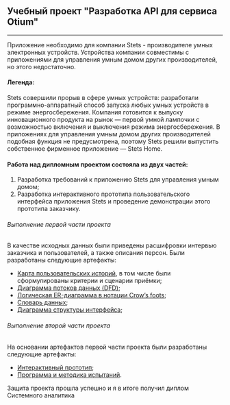 ## Учебный проект "Разработка API для сервиса Otium"
---
Приложение необходимо для компании Stets - производителе умных электронных устройств. 
Устройства компании совместимы с приложениями для управления умным домом других производителей, но этого недостаточно.
#### Легенда:
Stets совершили прорыв в сфере умных устройств: разработали программно-аппаратный способ запуска любых умных устройств в режиме энергосбережения.
Компания готовится к выпуску инновационного продукта на рынок — первой умной лампочки с возможностью включения и выключения режима энергосбережения.
В приложениях для управления умным домом других производителей подобная функция не предусмотрена, поэтому Stets решили выпустить собственное фирменное приложение — Stets Home.
#### Работа над дипломным проектом состояла из двух частей:
1. Разработка требований к приложению Stets для управления умным домом;
2. Разработка интерактивного прототипа пользовательского интерфейса приложения Stets и проведение демонстрации этого прототипа заказчику.
###### Выполнение первой части проекта
В качестве исходных данных были приведены расшифровки интервью заказчика и пользователей, а также описания персон. 
Были разработаны следующие артефакты:
* [Карта пользовательских историй](https://miro.com/app/board/uXjVMNoI4ME=/?share_link_id=710679355151), в том числе были сформулированы критерии и сценарии приёмки;
* [Диаграмма потоков данных (DFD)](ДП_DFD_Клементьев.drawio);
* [Логическая ER-диаграмма в нотации Crow’s foots](https://github.com/SerjKlementyev/Stets_Home_DP/blob/11f80ce93ecfca93b83d6f1441772dce60d8c9f0/ER_%D0%B4%D0%B8%D0%B0%D0%B3%D1%80%D0%B0%D0%BC%D0%BC%D0%B0.drawio);
* [Словарь данных](https://github.com/SerjKlementyev/Stets_Home_DP/blob/11f80ce93ecfca93b83d6f1441772dce60d8c9f0/%D0%A1%D0%BB%D0%BE%D0%B2%D0%B0%D1%80%D1%8C%20%D0%B4%D0%B0%D0%BD%D0%BD%D1%8B%D1%85.docx);
* [Диаграмма структуры интерфейса](https://github.com/SerjKlementyev/Stets_Home_DP/blob/11f80ce93ecfca93b83d6f1441772dce60d8c9f0/%D0%94%D0%B8%D0%B0%D0%B3%D1%80%D0%B0%D0%BC%D0%BC%D0%B0%20%D1%81%D1%82%D1%80%D1%83%D0%BA%D1%82%D1%83%D1%80%D1%8B%20%D0%B8%D0%BD%D1%82%D0%B5%D1%80%D1%84%D0%B5%D0%B9%D1%81%D0%B0.drawio);
###### Выполнение второй части проекта
На основании артефактов первой части проекта были разработаны следующие артефакты:
* [Интерактивный прототип](https://www.figma.com/file/fms6k0BMhLDP6KE7BOeWpk/%D0%9F%D1%80%D0%BE%D1%82%D0%BE%D1%82%D0%B8%D0%BF-%D0%BF%D1%80%D0%B8%D0%BB%D0%BE%D0%B6%D0%B5%D0%BD%D0%B8%D1%8F-Stets-Home?type=design&node-id=1%3A1884&t=e4V8WpCPR5q3WKZT-1);
* [Программа и методика испытаний](https://github.com/SerjKlementyev/Stets_Home_DP/blob/11f80ce93ecfca93b83d6f1441772dce60d8c9f0/%D0%94%D0%B8%D0%BF%D0%BB%D0%BE%D0%BC_%20%D0%9F%D0%9C%D0%98_%D0%9A%D0%BB%D0%B5%D0%BC%D0%B5%D0%BD%D1%82%D1%8C%D0%B5%D0%B2%D0%A1.docx).

Защита проекта прошла успешно и я в итоге получил диплом Системного аналитика
